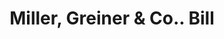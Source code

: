 ---
doi: 10.7916/D8HH7X4G
date_other: '1890'
date_other_textual: 1890-1899
form: printed ephemera
genre:
- Invoices
name:
- Miller, Greiner & Co.
object_in_context_url: https://biggert.cul.columbia.edu/items/view/ave_biggert_00902
subject_hierarchical_geographic:
- Buffalo, New York, United States
subject_name:
- Miller, Greiner & Co.
title: Miller, Greiner & Co.. Bill
sort_title: Miller, Greiner & Co.. Bill
call_number: ave_biggert_00902
coordinates:
- 42.90472222222222,-78.84944444444444
pid: ave_biggert_00902
identifiers: ave_biggert_00902
permalink: /biggert/ave_biggert_00902/
layout: iiif-image-page
---